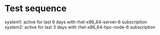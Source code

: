Test sequence
=============

system1: active for last 6 days with rhel-x86_64-server-6 subscription
system2: active for last 3 days with rhel-x86_64-hpc-node-6 subscription
